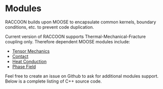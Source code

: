 # Modules

RACCOON builds upon MOOSE to encapsulate common kernels, boundary conditions, etc. to prevent
code duplication.

Current version of RACCOON supports Thermal-Mechanical-Fracture coupling only. Therefore dependent MOOSE modules include:

- [Tensor Mechanics](modules/tensor_mechanics/index.md)
- [Contact](modules/contact/index.md)
- [Heat Conduction](modules/heat_conduction/index.md)
- [Phase Field](modules/phase_field/index.md)

Feel free to create an issue on Github to ask for additional modules support.
Below is a complete listing of C++ source code.

<!-- !syntax complete group=raccoonApp -->
